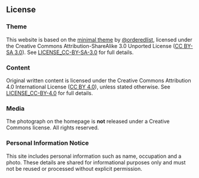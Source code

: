 

## License

### Theme

This website is based on the [minimal
theme](https://github.com/orderedlist/minimal) by
[@orderedlist](https://github.com/orderedlist), licensed under the
Creative Commons Attribution-ShareAlike 3.0 Unported License
([CC BY-SA 3.0](https://creativecommons.org/licenses/by-sa/3.0/)). See
[LICENSE_CC-BY-SA-3.0](./LICENSE_CC-BY-SA-3.0) for full details.

### Content

Original written content is licensed under the Creative Commons
Attribution 4.0 International License
([CC BY 4.0](https://creativecommons.org/licenses/by/4.0/)), unless
stated otherwise. See [LICENSE_CC-BY-4.0](./LICENSE_CC-BY-4.0) for full
details.

### Media

The photograph on the homepage is **not** released under a Creative
Commons license. All rights reserved.

### Personal Information Notice

This site includes personal information such as name, occupation and a
photo. These details are shared for informational purposes only and must
not be reused or processed without explicit permission.
